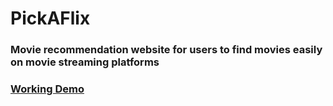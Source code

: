 # PickAFlix

### Movie recommendation website for users to find movies easily on movie streaming platforms

### [Working Demo](https://pickaflix.herokuapp.com/)